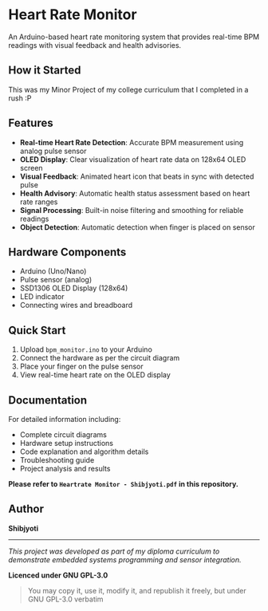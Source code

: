 # Heart Rate Monitor

An Arduino-based heart rate monitoring system that provides real-time BPM readings with visual feedback and health advisories.

## How it Started

This was my Minor Project of my college curriculum that I completed in a rush :P

## Features

- **Real-time Heart Rate Detection**: Accurate BPM measurement using analog pulse sensor
- **OLED Display**: Clear visualization of heart rate data on 128x64 OLED screen
- **Visual Feedback**: Animated heart icon that beats in sync with detected pulse
- **Health Advisory**: Automatic health status assessment based on heart rate ranges
- **Signal Processing**: Built-in noise filtering and smoothing for reliable readings
- **Object Detection**: Automatic detection when finger is placed on sensor

## Hardware Components

- Arduino (Uno/Nano)
- Pulse sensor (analog)
- SSD1306 OLED Display (128x64)
- LED indicator
- Connecting wires and breadboard

## Quick Start

1. Upload `bpm_monitor.ino` to your Arduino
2. Connect the hardware as per the circuit diagram
3. Place your finger on the pulse sensor
4. View real-time heart rate on the OLED display

## Documentation

For detailed information including:

- Complete circuit diagrams
- Hardware setup instructions
- Code explanation and algorithm details
- Troubleshooting guide
- Project analysis and results

**Please refer to `Heartrate Monitor - Shibjyoti.pdf` in this repository.**

## Author

**Shibjyoti**

---

*This project was developed as part of my diploma curriculum to demonstrate embedded systems programming and sensor integration.*

**Licenced under GNU GPL-3.0**
> You may copy it, use it, modify it, and republish it freely, but under GNU GPL-3.0 verbatim
